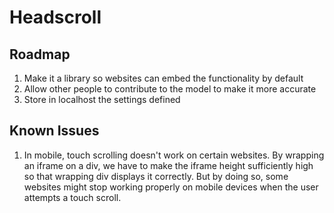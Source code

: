 # Headscroll

## Roadmap

1. Make it a library so websites can embed the functionality by default
2. Allow other people to contribute to the model to make it more accurate
3. Store in localhost the settings defined

## Known Issues

1. In mobile, touch scrolling doesn't work on certain websites. By wrapping an iframe on a div, we have to make the iframe height sufficiently high so that wrapping div displays it correctly. But by doing so, some websites might stop working properly on mobile devices when the user attempts a touch scroll.